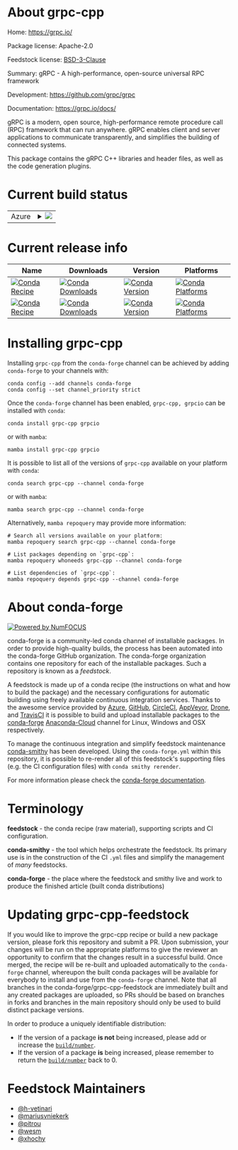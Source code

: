 About grpc-cpp
==============

Home: https://grpc.io/

Package license: Apache-2.0

Feedstock license: [BSD-3-Clause](https://github.com/conda-forge/grpc-cpp-feedstock/blob/main/LICENSE.txt)

Summary: gRPC - A high-performance, open-source universal RPC framework

Development: https://github.com/grpc/grpc

Documentation: https://grpc.io/docs/

gRPC is a modern, open source, high-performance remote procedure call
(RPC) framework that can run anywhere. gRPC enables client and server
applications to communicate transparently, and simplifies the building
of connected systems.

This package contains the gRPC C++ libraries and header files, as well
as the code generation plugins.


Current build status
====================


<table>
    
  <tr>
    <td>Azure</td>
    <td>
      <details>
        <summary>
          <a href="https://dev.azure.com/conda-forge/feedstock-builds/_build/latest?definitionId=6172&branchName=main">
            <img src="https://dev.azure.com/conda-forge/feedstock-builds/_apis/build/status/grpc-cpp-feedstock?branchName=main">
          </a>
        </summary>
        <table>
          <thead><tr><th>Variant</th><th>Status</th></tr></thead>
          <tbody><tr>
              <td>linux_64_abseil_cpp20220623.0openssl1.1.1</td>
              <td>
                <a href="https://dev.azure.com/conda-forge/feedstock-builds/_build/latest?definitionId=6172&branchName=main">
                  <img src="https://dev.azure.com/conda-forge/feedstock-builds/_apis/build/status/grpc-cpp-feedstock?branchName=main&jobName=linux&configuration=linux_64_abseil_cpp20220623.0openssl1.1.1" alt="variant">
                </a>
              </td>
            </tr><tr>
              <td>linux_64_abseil_cpp20220623.0openssl3</td>
              <td>
                <a href="https://dev.azure.com/conda-forge/feedstock-builds/_build/latest?definitionId=6172&branchName=main">
                  <img src="https://dev.azure.com/conda-forge/feedstock-builds/_apis/build/status/grpc-cpp-feedstock?branchName=main&jobName=linux&configuration=linux_64_abseil_cpp20220623.0openssl3" alt="variant">
                </a>
              </td>
            </tr><tr>
              <td>linux_aarch64_abseil_cpp20220623.0openssl1.1.1</td>
              <td>
                <a href="https://dev.azure.com/conda-forge/feedstock-builds/_build/latest?definitionId=6172&branchName=main">
                  <img src="https://dev.azure.com/conda-forge/feedstock-builds/_apis/build/status/grpc-cpp-feedstock?branchName=main&jobName=linux&configuration=linux_aarch64_abseil_cpp20220623.0openssl1.1.1" alt="variant">
                </a>
              </td>
            </tr><tr>
              <td>linux_aarch64_abseil_cpp20220623.0openssl3</td>
              <td>
                <a href="https://dev.azure.com/conda-forge/feedstock-builds/_build/latest?definitionId=6172&branchName=main">
                  <img src="https://dev.azure.com/conda-forge/feedstock-builds/_apis/build/status/grpc-cpp-feedstock?branchName=main&jobName=linux&configuration=linux_aarch64_abseil_cpp20220623.0openssl3" alt="variant">
                </a>
              </td>
            </tr><tr>
              <td>linux_ppc64le_abseil_cpp20220623.0openssl1.1.1</td>
              <td>
                <a href="https://dev.azure.com/conda-forge/feedstock-builds/_build/latest?definitionId=6172&branchName=main">
                  <img src="https://dev.azure.com/conda-forge/feedstock-builds/_apis/build/status/grpc-cpp-feedstock?branchName=main&jobName=linux&configuration=linux_ppc64le_abseil_cpp20220623.0openssl1.1.1" alt="variant">
                </a>
              </td>
            </tr><tr>
              <td>linux_ppc64le_abseil_cpp20220623.0openssl3</td>
              <td>
                <a href="https://dev.azure.com/conda-forge/feedstock-builds/_build/latest?definitionId=6172&branchName=main">
                  <img src="https://dev.azure.com/conda-forge/feedstock-builds/_apis/build/status/grpc-cpp-feedstock?branchName=main&jobName=linux&configuration=linux_ppc64le_abseil_cpp20220623.0openssl3" alt="variant">
                </a>
              </td>
            </tr><tr>
              <td>osx_64_abseil_cpp20220623.0openssl1.1.1</td>
              <td>
                <a href="https://dev.azure.com/conda-forge/feedstock-builds/_build/latest?definitionId=6172&branchName=main">
                  <img src="https://dev.azure.com/conda-forge/feedstock-builds/_apis/build/status/grpc-cpp-feedstock?branchName=main&jobName=osx&configuration=osx_64_abseil_cpp20220623.0openssl1.1.1" alt="variant">
                </a>
              </td>
            </tr><tr>
              <td>osx_64_abseil_cpp20220623.0openssl3</td>
              <td>
                <a href="https://dev.azure.com/conda-forge/feedstock-builds/_build/latest?definitionId=6172&branchName=main">
                  <img src="https://dev.azure.com/conda-forge/feedstock-builds/_apis/build/status/grpc-cpp-feedstock?branchName=main&jobName=osx&configuration=osx_64_abseil_cpp20220623.0openssl3" alt="variant">
                </a>
              </td>
            </tr><tr>
              <td>osx_arm64_abseil_cpp20220623.0openssl1.1.1</td>
              <td>
                <a href="https://dev.azure.com/conda-forge/feedstock-builds/_build/latest?definitionId=6172&branchName=main">
                  <img src="https://dev.azure.com/conda-forge/feedstock-builds/_apis/build/status/grpc-cpp-feedstock?branchName=main&jobName=osx&configuration=osx_arm64_abseil_cpp20220623.0openssl1.1.1" alt="variant">
                </a>
              </td>
            </tr><tr>
              <td>osx_arm64_abseil_cpp20220623.0openssl3</td>
              <td>
                <a href="https://dev.azure.com/conda-forge/feedstock-builds/_build/latest?definitionId=6172&branchName=main">
                  <img src="https://dev.azure.com/conda-forge/feedstock-builds/_apis/build/status/grpc-cpp-feedstock?branchName=main&jobName=osx&configuration=osx_arm64_abseil_cpp20220623.0openssl3" alt="variant">
                </a>
              </td>
            </tr><tr>
              <td>win_64_abseil_cpp20220623.0openssl1.1.1</td>
              <td>
                <a href="https://dev.azure.com/conda-forge/feedstock-builds/_build/latest?definitionId=6172&branchName=main">
                  <img src="https://dev.azure.com/conda-forge/feedstock-builds/_apis/build/status/grpc-cpp-feedstock?branchName=main&jobName=win&configuration=win_64_abseil_cpp20220623.0openssl1.1.1" alt="variant">
                </a>
              </td>
            </tr><tr>
              <td>win_64_abseil_cpp20220623.0openssl3</td>
              <td>
                <a href="https://dev.azure.com/conda-forge/feedstock-builds/_build/latest?definitionId=6172&branchName=main">
                  <img src="https://dev.azure.com/conda-forge/feedstock-builds/_apis/build/status/grpc-cpp-feedstock?branchName=main&jobName=win&configuration=win_64_abseil_cpp20220623.0openssl3" alt="variant">
                </a>
              </td>
            </tr>
          </tbody>
        </table>
      </details>
    </td>
  </tr>
</table>

Current release info
====================

| Name | Downloads | Version | Platforms |
| --- | --- | --- | --- |
| [![Conda Recipe](https://img.shields.io/badge/recipe-grpc--cpp-green.svg)](https://anaconda.org/conda-forge/grpc-cpp) | [![Conda Downloads](https://img.shields.io/conda/dn/conda-forge/grpc-cpp.svg)](https://anaconda.org/conda-forge/grpc-cpp) | [![Conda Version](https://img.shields.io/conda/vn/conda-forge/grpc-cpp.svg)](https://anaconda.org/conda-forge/grpc-cpp) | [![Conda Platforms](https://img.shields.io/conda/pn/conda-forge/grpc-cpp.svg)](https://anaconda.org/conda-forge/grpc-cpp) |
| [![Conda Recipe](https://img.shields.io/badge/recipe-grpcio-green.svg)](https://anaconda.org/conda-forge/grpcio) | [![Conda Downloads](https://img.shields.io/conda/dn/conda-forge/grpcio.svg)](https://anaconda.org/conda-forge/grpcio) | [![Conda Version](https://img.shields.io/conda/vn/conda-forge/grpcio.svg)](https://anaconda.org/conda-forge/grpcio) | [![Conda Platforms](https://img.shields.io/conda/pn/conda-forge/grpcio.svg)](https://anaconda.org/conda-forge/grpcio) |

Installing grpc-cpp
===================

Installing `grpc-cpp` from the `conda-forge` channel can be achieved by adding `conda-forge` to your channels with:

```
conda config --add channels conda-forge
conda config --set channel_priority strict
```

Once the `conda-forge` channel has been enabled, `grpc-cpp, grpcio` can be installed with `conda`:

```
conda install grpc-cpp grpcio
```

or with `mamba`:

```
mamba install grpc-cpp grpcio
```

It is possible to list all of the versions of `grpc-cpp` available on your platform with `conda`:

```
conda search grpc-cpp --channel conda-forge
```

or with `mamba`:

```
mamba search grpc-cpp --channel conda-forge
```

Alternatively, `mamba repoquery` may provide more information:

```
# Search all versions available on your platform:
mamba repoquery search grpc-cpp --channel conda-forge

# List packages depending on `grpc-cpp`:
mamba repoquery whoneeds grpc-cpp --channel conda-forge

# List dependencies of `grpc-cpp`:
mamba repoquery depends grpc-cpp --channel conda-forge
```


About conda-forge
=================

[![Powered by
NumFOCUS](https://img.shields.io/badge/powered%20by-NumFOCUS-orange.svg?style=flat&colorA=E1523D&colorB=007D8A)](https://numfocus.org)

conda-forge is a community-led conda channel of installable packages.
In order to provide high-quality builds, the process has been automated into the
conda-forge GitHub organization. The conda-forge organization contains one repository
for each of the installable packages. Such a repository is known as a *feedstock*.

A feedstock is made up of a conda recipe (the instructions on what and how to build
the package) and the necessary configurations for automatic building using freely
available continuous integration services. Thanks to the awesome service provided by
[Azure](https://azure.microsoft.com/en-us/services/devops/), [GitHub](https://github.com/),
[CircleCI](https://circleci.com/), [AppVeyor](https://www.appveyor.com/),
[Drone](https://cloud.drone.io/welcome), and [TravisCI](https://travis-ci.com/)
it is possible to build and upload installable packages to the
[conda-forge](https://anaconda.org/conda-forge) [Anaconda-Cloud](https://anaconda.org/)
channel for Linux, Windows and OSX respectively.

To manage the continuous integration and simplify feedstock maintenance
[conda-smithy](https://github.com/conda-forge/conda-smithy) has been developed.
Using the ``conda-forge.yml`` within this repository, it is possible to re-render all of
this feedstock's supporting files (e.g. the CI configuration files) with ``conda smithy rerender``.

For more information please check the [conda-forge documentation](https://conda-forge.org/docs/).

Terminology
===========

**feedstock** - the conda recipe (raw material), supporting scripts and CI configuration.

**conda-smithy** - the tool which helps orchestrate the feedstock.
                   Its primary use is in the construction of the CI ``.yml`` files
                   and simplify the management of *many* feedstocks.

**conda-forge** - the place where the feedstock and smithy live and work to
                  produce the finished article (built conda distributions)


Updating grpc-cpp-feedstock
===========================

If you would like to improve the grpc-cpp recipe or build a new
package version, please fork this repository and submit a PR. Upon submission,
your changes will be run on the appropriate platforms to give the reviewer an
opportunity to confirm that the changes result in a successful build. Once
merged, the recipe will be re-built and uploaded automatically to the
`conda-forge` channel, whereupon the built conda packages will be available for
everybody to install and use from the `conda-forge` channel.
Note that all branches in the conda-forge/grpc-cpp-feedstock are
immediately built and any created packages are uploaded, so PRs should be based
on branches in forks and branches in the main repository should only be used to
build distinct package versions.

In order to produce a uniquely identifiable distribution:
 * If the version of a package **is not** being increased, please add or increase
   the [``build/number``](https://docs.conda.io/projects/conda-build/en/latest/resources/define-metadata.html#build-number-and-string).
 * If the version of a package **is** being increased, please remember to return
   the [``build/number``](https://docs.conda.io/projects/conda-build/en/latest/resources/define-metadata.html#build-number-and-string)
   back to 0.

Feedstock Maintainers
=====================

* [@h-vetinari](https://github.com/h-vetinari/)
* [@mariusvniekerk](https://github.com/mariusvniekerk/)
* [@pitrou](https://github.com/pitrou/)
* [@wesm](https://github.com/wesm/)
* [@xhochy](https://github.com/xhochy/)

